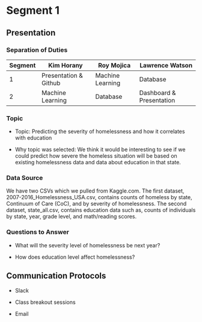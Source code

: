 # Segment 1

## Presentation

### Separation of Duties


|  Segment  |  Kim Horany  |  Roy Mojica  |  Lawrence Watson  |
| --------- | ------------ | ------------ | ----------------- |
|  1        | Presentation & Github | Machine Learning |   Database |
|  2        | Machine Learning | Database |   Dashboard & Presentation |


### Topic

- Topic: Predicting the severity of homelessness and how it correlates with education 

- Why topic was selected: We think it would be interesting to see if we could predict how severe the homeless situation will be based on existing homelessness data and data about education in that state.

### Data Source

We have two CSVs which we pulled from Kaggle.com. The first dataset, 2007-2016_Homelessness_USA.csv, contains counts of homeless by state, Continuum of Care (CoC), and by severity of homelessness. The second dataset, state_all.csv, contains education data such as, counts of individuals by state, year, grade level, and math/reading scores.

### Questions to Answer

- What will the severity level of homelessness be next year?

- How does education level affect homelessness?

## Communication Protocols

- Slack

- Class breakout sessions

- Email
